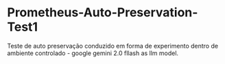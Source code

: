 # Prometheus-Auto-Preservation-Test1
Teste de auto preservação conduzido em forma de experimento dentro de ambiente controlado - google gemini 2.0 fllash as llm model.
